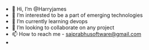 - 👋 Hi, I’m @Harryjames
- 👀 I’m interested to be a part of emerging technologies
- 🌱 I’m currently learning devops
- 💞️ I’m looking to collaborate on any project
- 📫 How to reach me - saiprabhusoftware@gmail.com
- 

<!---
Harrydreams/Harrydreams is a ✨ special ✨ repository because its `README.md` (this file) appears on your GitHub profile.
You can click the Preview link to take a look at your changes.
--->
